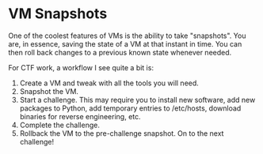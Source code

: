 # VM Snapshots

One of the coolest features of VMs is the ability to take "snapshots". You are, in essence, saving the state of a VM at that instant in time. You can then roll back changes to a previous known state whenever needed.

For CTF work, a workflow I see quite a bit is:
1. Create a VM and tweak with all the tools you will need.
2. Snapshot the VM.
3. Start a challenge. This may require you to install new software, add new packages to Python, add temporary entries to /etc/hosts, download binaries for reverse engineering, etc.
4. Complete the challenge.
5. Rollback the VM to the pre-challenge snapshot. On to the next challenge!

